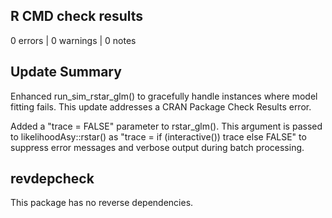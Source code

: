 ## R CMD check results

0 errors | 0 warnings | 0 notes

## Update Summary

Enhanced run_sim_rstar_glm() to gracefully handle instances where model fitting
fails. This update addresses a CRAN Package Check Results error.

Added a "trace = FALSE" parameter to rstar_glm(). This argument is passed to
likelihoodAsy::rstar() as "trace = if (interactive()) trace else FALSE" to
suppress error messages and verbose output during batch processing.

## revdepcheck

This package has no reverse dependencies.

